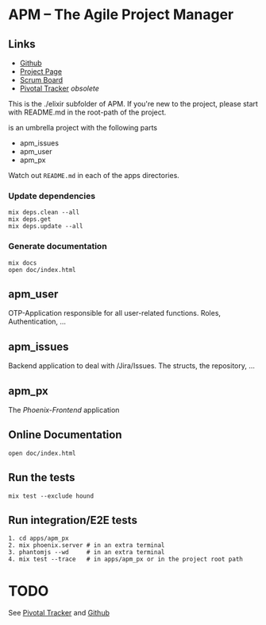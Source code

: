# APM – The Agile Project Manager

## Links

  * [Github][]
  * [Project Page][]
  * [Scrum Board][]
  * [Pivotal Tracker][] _obsolete_

This is the ./elixir subfolder of APM.
If you're new to the project, please start with README.md in the root-path
of the project.

is an umbrella project with the following parts

  * apm_issues
  * apm_user
  * apm_px

Watch out `README.md` in each of the apps directories.

### Update dependencies

    mix deps.clean --all
    mix deps.get
    mix deps.update --all

### Generate documentation

    mix docs
    open doc/index.html

## apm_user

OTP-Application responsible for all user-related functions.
Roles, Authentication, ...

## apm_issues

Backend application to deal with /Jira/Issues. The structs, the repository, ...

## apm_px

The _Phoenix-Frontend_ application

## Online Documentation

    open doc/index.html

## Run the tests

    mix test --exclude hound

## Run integration/E2E tests

    1. cd apps/apm_px
    2. mix phoenix.server # in an extra terminal
    3. phantomjs --wd     # in an extra terminal
    4. mix test --trace   # in apps/apm_px or in the project root path


# TODO

 See [Pivotal Tracker][] and [Github][]





[Github]: https://github.com/TheProgrammingKitchen/apm
[Pivotal Tracker]: https://www.pivotaltracker.com/n/projects/2079917
[Project Page]: https://theprogrammingkitchen.github.io/apm/
[Scrum Board]: https://app.zenhub.com/workspace/o/theprogrammingkitchen/apm/boards?repos=98336128
